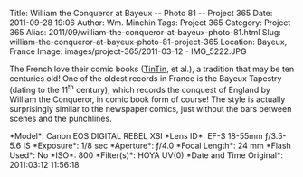 Title: William the Conqueror at Bayeux -- Photo 81 -- Project 365
Date: 2011-09-28 19:06
Author: Wm. Minchin
Tags: Project 365
Category: Project 365
Alias: 2011/09/william-the-conqueror-at-bayeux-photo-81.html
Slug: william-the-conqueror-at-bayeux-photo-81-project-365
Location: Bayeux, France
Image: images/project-365/2011-03-12 - IMG_5222.JPG

The French love their comic books ([TinTin](https://en.wikipedia.org/wiki/The_Adventures_of_Tintin), et al.), a tradition that
may be ten centuries old! One of the oldest records in France is the
Bayeux Tapestry (dating to the 11<sup>th</sup> century), which records the conquest
of England by William the Conqueror, in comic book form of course! The
style is actually surprisingly similar to the newspaper comics, just
without the bars between scenes and the punchlines.

<div markdown=1 class="photo-infobox">
*Model*: Canon EOS DIGITAL REBEL XSI  
*Lens ID*: EF-S 18-55mm ƒ/3.5-5.6 IS  
*Exposure*: 1/8 sec  
*Aperture*: ƒ/4.0  
*Focal Length*: 24 mm  
*Flash Used*: No  
*ISO*: 800  
*Filter(s)*: HOYA UV(0)  
*Date and Time Original*: 2011:03:12 11:56:18
</div>
